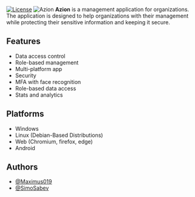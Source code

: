 [![License](https://img.shields.io/badge/License-GPL_v3-teal)](https://github.com/Maximus019BG/Azion/blob/master/LICENSE)
![Azion](https://maximus019bg.github.io/TopVideoGames/Azion.png)
 **Azion** is a management application for organizations. The application is designed to help organizations with their management while protecting their sensitive information and keeping it secure.

## Features
- Data access control
- Role-based management
- Multi-platform app
- Security
- MFA with face recognition
- Role-based data access
- Stats and analytics

## Platforms
- Windows
- Linux (Debian-Based Distributions)
- Web (Chromium, firefox, edge)
- Android


## Authors
- [@Maximus019](https://github.com/Maximus019BG)
- [@SimoSabev](https://github.com/SimoSabev)
